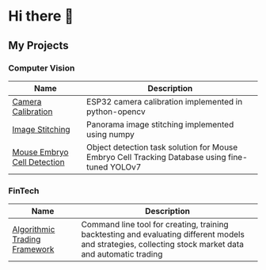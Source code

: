 # Hi there 👋

## My Projects

### Computer Vision
| Name | Description |
| --- | --- |
| [Camera Calibration](https://github.com/lpiekarski/camera-calibration) | ESP32 camera calibration implemented in python-opencv |
| [Image Stitching](https://github.com/lpiekarski/image-stitching) | Panorama image stitching implemented using numpy |
| [Mouse Embryo Cell Detection](https://github.com/lpiekarski/mouse-embryo-cell-detection) | Object detection task solution for Mouse Embryo Cell Tracking Database using fine-tuned YOLOv7 |

### FinTech
| Name | Description |
| --- | --- |
| [Algorithmic Trading Framework](https://github.com/lpiekarski/algo-trading) | Command line tool for creating, training backtesting and evaluating different models and strategies, collecting stock market data and automatic trading |
